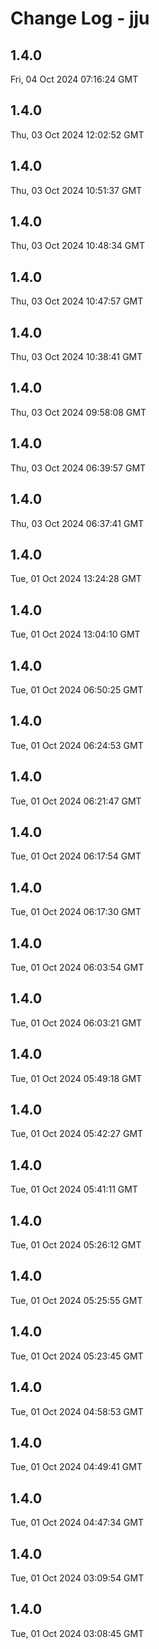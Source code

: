 # Change Log - jju

<!-- This log was last generated on Fri, 04 Oct 2024 07:16:24 GMT and should not be manually modified. -->

<!-- Start content -->

## 1.4.0

Fri, 04 Oct 2024 07:16:24 GMT

## 1.4.0

Thu, 03 Oct 2024 12:02:52 GMT

## 1.4.0

Thu, 03 Oct 2024 10:51:37 GMT

## 1.4.0

Thu, 03 Oct 2024 10:48:34 GMT

## 1.4.0

Thu, 03 Oct 2024 10:47:57 GMT

## 1.4.0

Thu, 03 Oct 2024 10:38:41 GMT

## 1.4.0

Thu, 03 Oct 2024 09:58:08 GMT

## 1.4.0

Thu, 03 Oct 2024 06:39:57 GMT

## 1.4.0

Thu, 03 Oct 2024 06:37:41 GMT

## 1.4.0

Tue, 01 Oct 2024 13:24:28 GMT

## 1.4.0

Tue, 01 Oct 2024 13:04:10 GMT

## 1.4.0

Tue, 01 Oct 2024 06:50:25 GMT

## 1.4.0

Tue, 01 Oct 2024 06:24:53 GMT

## 1.4.0

Tue, 01 Oct 2024 06:21:47 GMT

## 1.4.0

Tue, 01 Oct 2024 06:17:54 GMT

## 1.4.0

Tue, 01 Oct 2024 06:17:30 GMT

## 1.4.0

Tue, 01 Oct 2024 06:03:54 GMT

## 1.4.0

Tue, 01 Oct 2024 06:03:21 GMT

## 1.4.0

Tue, 01 Oct 2024 05:49:18 GMT

## 1.4.0

Tue, 01 Oct 2024 05:42:27 GMT

## 1.4.0

Tue, 01 Oct 2024 05:41:11 GMT

## 1.4.0

Tue, 01 Oct 2024 05:26:12 GMT

## 1.4.0

Tue, 01 Oct 2024 05:25:55 GMT

## 1.4.0

Tue, 01 Oct 2024 05:23:45 GMT

## 1.4.0

Tue, 01 Oct 2024 04:58:53 GMT

## 1.4.0

Tue, 01 Oct 2024 04:49:41 GMT

## 1.4.0

Tue, 01 Oct 2024 04:47:34 GMT

## 1.4.0

Tue, 01 Oct 2024 03:09:54 GMT

## 1.4.0

Tue, 01 Oct 2024 03:08:45 GMT
